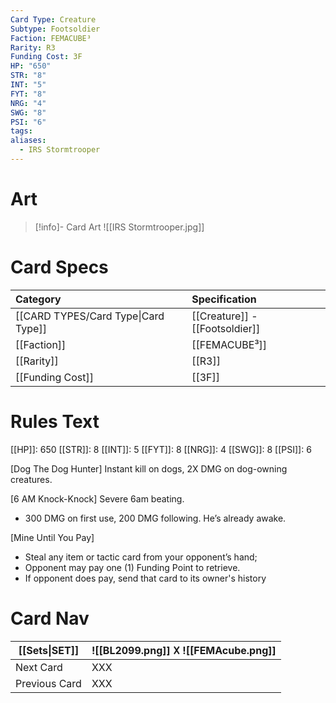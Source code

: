 ```yaml
---
Card Type: Creature
Subtype: Footsoldier
Faction: FEMACUBE³
Rarity: R3
Funding Cost: 3F
HP: "650"
STR: "8"
INT: "5"
FYT: "8"
NRG: "4"
SWG: "8"
PSI: "6"
tags: 
aliases:
  - IRS Stormtrooper
---
```

# Art

> [!info]- Card Art
> ![[IRS Stormtrooper.jpg]]

# Card Specs

| Category | Specification| 
| :--- | :--- |
| [[CARD TYPES/Card Type\|Card Type]] | [[Creature]] - [[Footsoldier]] |  
| [[Faction]] | [[FEMACUBE³]] |  
| [[Rarity]] | [[R3]] |  
| [[Funding Cost]] | [[3F]] |  

# Rules Text  

[[HP]]: 650 [[STR]]: 8 [[INT]]: 5 [[FYT]]: 8 [[NRG]]: 4 [[SWG]]: 8 [[PSI]]: 6  

[Dog The Dog Hunter] 
Instant kill on dogs, 2X DMG on dog-owning creatures. 

[6 AM Knock-Knock]
Severe 6am beating.
- 300 DMG on first use, 200 DMG following. He’s already awake.

[Mine Until You Pay] 
- Steal any item or tactic card from your opponent’s hand;
- Opponent may pay one (1) Funding Point to retrieve.
- If opponent does pay, send that card to its owner's history

# Card Nav

| [[Sets\|SET]] |  ![[BL2099.png]] 𐌢 ![[FEMAcube.png]] |
| --- | --- |
| Next Card | XXX |
| Previous Card | XXX |

